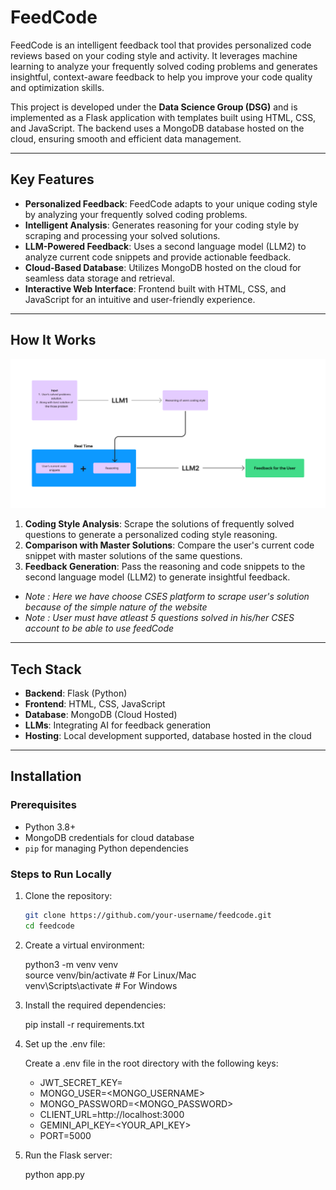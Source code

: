 # FeedCode  

FeedCode is an intelligent feedback tool that provides personalized code reviews based on your coding style and activity. It leverages machine learning to analyze your frequently solved coding problems and generates insightful, context-aware feedback to help you improve your code quality and optimization skills.  

This project is developed under the **Data Science Group (DSG)** and is implemented as a Flask application with templates built using HTML, CSS, and JavaScript. The backend uses a MongoDB database hosted on the cloud, ensuring smooth and efficient data management.  

---

## Key Features  

- **Personalized Feedback**: FeedCode adapts to your unique coding style by analyzing your frequently solved coding problems.  
- **Intelligent Analysis**: Generates reasoning for your coding style by scraping and processing your solved solutions.  
- **LLM-Powered Feedback**: Uses a second language model (LLM2) to analyze current code snippets and provide actionable feedback.  
- **Cloud-Based Database**: Utilizes MongoDB hosted on the cloud for seamless data storage and retrieval.  
- **Interactive Web Interface**: Frontend built with HTML, CSS, and JavaScript for an intuitive and user-friendly experience.  

---

## How It Works  
![Sample Image](archi.png)

1. **Coding Style Analysis**: Scrape the solutions of frequently solved questions to generate a personalized coding style reasoning.  
2. **Comparison with Master Solutions**: Compare the user's current code snippet with master solutions of the same questions.  
3. **Feedback Generation**: Pass the reasoning and code snippets to the second language model (LLM2) to generate insightful feedback.  

- *Note : Here we have choose CSES platform to scrape user's solution because of the simple nature of the website*
- *Note : User must have atleast 5 questions solved in his/her CSES account to be able to use feedCode*
---

## Tech Stack  

- **Backend**: Flask (Python)  
- **Frontend**: HTML, CSS, JavaScript  
- **Database**: MongoDB (Cloud Hosted)  
- **LLMs**: Integrating AI for feedback generation  
- **Hosting**: Local development supported, database hosted in the cloud  

---

## Installation  

### Prerequisites  

- Python 3.8+  
- MongoDB credentials for cloud database  
- `pip` for managing Python dependencies  

### Steps to Run Locally  

1. Clone the repository:  

   ```bash  
   git clone https://github.com/your-username/feedcode.git  
   cd feedcode  
2. Create a virtual environment:

   python3 -m venv venv  
   source venv/bin/activate  # For Linux/Mac  
   venv\Scripts\activate     # For Windows
3. Install the required dependencies:

   pip install -r requirements.txt
4. Set up the .env file:

   Create a .env file in the root directory with the following keys:
   - JWT_SECRET_KEY=<ANY>
   - MONGO_USER=<MONGO_USERNAME>
   - MONGO_PASSWORD=<MONGO_PASSWORD>
   - CLIENT_URL=http://localhost:3000
   - GEMINI_API_KEY=<YOUR_API_KEY>
   - PORT=5000
5. Run the Flask server:

   python app.py
  
